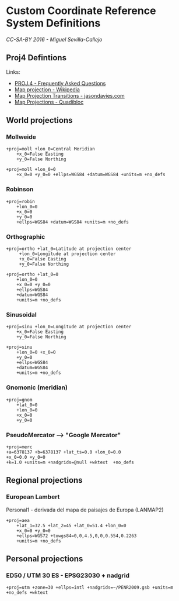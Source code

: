 Custom Coordinate Reference System Definitions
==============================================
*CC-SA-BY 2016 - Miguel Sevilla-Callejo*

## Proj4 Defintions
Links:
- [PROJ.4 - Frequently Asked Questions](http://proj.maptools.org/faq.html)
- [Map projection - Wikipedia](https://en.wikipedia.org/wiki/Map_projection)
- [Map Projection Transitions - jasondavies.com](https://www.jasondavies.com/maps/transition/)
- [Map Projections - Quadibloc](http://www.quadibloc.com/maps/mapint.htm)


## World projections

### Mollweide
	+proj=moll +lon_0=Central Meridian
        +x_0=False Easting
        +y_0=False Northing

	+proj=moll +lon_0=0
    	+x_0=0 +y_0=0 +ellps=WGS84 +datum=WGS84 +units=m +no_defs

### Robinson
	+proj=robin
    	+lon_0=0
        +x_0=0
        +y_0=0
        +ellps=WGS84 +datum=WGS84 +units=m +no_defs
        
### Orthographic
	+proj=ortho +lat_0=Latitude at projection center 
         +lon_0=Longitude at projection center
         +x_0=False Easting
         +y_0=False Northing

	+proj=ortho +lat_0=0
    	+lon_0=0
        +x_0=0 +y_0=0
        +ellps=WGS84
        +datum=WGS84
        +units=m +no_defs

### Sinusoidal
	+proj=sinu +lon_0=Longitude at projection center
    	+x_0=False Easting
    	+y_0=False Northing

	+proj=sinu
    	+lon_0=0 +x_0=0
        +y_0=0
        +ellps=WGS84
        +datum=WGS84
        +units=m +no_defs

### Gnomonic (meridian)
	+proj=gnom
    	+lat_0=0
        +lon_0=0
        +x_0=0
        +y_0=0

### PseudoMercator --> "Google Mercator"
	+proj=merc
    +a=6378137 +b=6378137 +lat_ts=0.0 +lon_0=0.0
    +x_0=0.0 +y_0=0 
    +k=1.0 +units=m +nadgrids=@null +wktext  +no_defs

## Regional projections

### European Lambert

Personal1 - derivada del mapa de paisajes de Europa (LANMAP2)

	+proj=aea
    	+lat_1=32.5 +lat_2=45 +lat_0=51.4 +lon_0=0
        +x_0=0 +y_0=0
        +ellps=WGS72 +towgs84=0,0,4.5,0,0,0.554,0.2263
        +units=m +no_defs

## Personal projections

### ED50 / UTM 30 ES - EPSG23030 + nadgrid
	+proj=utm +zone=30 +ellps=intl +nadgrids=~/PENR2009.gsb +units=m +no_defs +wktext